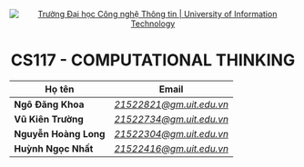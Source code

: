 <!-- Banner -->
<p align="center">
    <a href="https://www.uit.edu.vn/" title="Trường Đại học Công nghệ Thông tin" style="border: none;">
        <img src="https://www.uit.edu.vn/sites/vi/files/banner_uit.png" alt="Trường Đại học Công nghệ Thông tin | University of Information Technology">
    </a>
    </p>

<h1 style="text-align: center;">CS117 - COMPUTATIONAL THINKING</h1>

| Họ tên | Email |
| --- | --- |
| **Ngô Đăng Khoa** | *21522821@gm.uit.edu.vn* |
| **Vũ Kiên Trường** | *21522734@gm.uit.edu.vn* |
| **Nguyễn Hoàng Long** | *21522304@gm.uit.edu.vn* |
| **Huỳnh Ngọc Nhất** | *21522416@gm.uit.edu.vn* |
